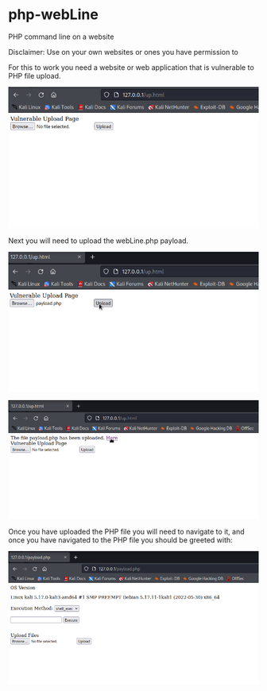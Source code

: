 # php-webLine
PHP command line on a website

Disclaimer: Use on your own websites or ones you have permission to

For this to work you need a website or web application that is vulnerable to PHP file upload.

![](/assets/vulnerable_page.png)

Next you will need to upload the webLine.php payload.

![](/assets/upload.png)

![](/assets/uploaded.png)

Once you have uploaded the PHP file you will need to navigate to it, and once you have navigated to the PHP file you should be greeted with:

![](/assets/payload.png)
